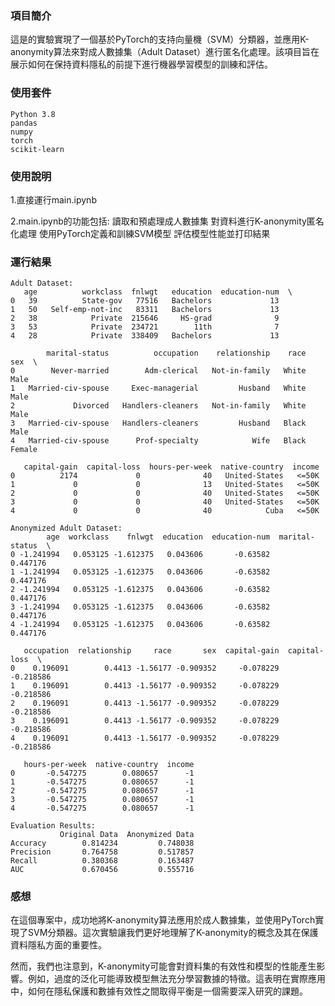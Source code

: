 ### 項目簡介
這是的實驗實現了一個基於PyTorch的支持向量機（SVM）分類器，並應用K-anonymity算法來對成人數據集（Adult Dataset）進行匿名化處理。該項目旨在展示如何在保持資料隱私的前提下進行機器學習模型的訓練和評估。

### 使用套件
```
Python 3.8
pandas
numpy
torch
scikit-learn
```

### 使用說明
1.直接運行main.ipynb

2.main.ipynb的功能包括:
    讀取和預處理成人數據集
    對資料進行K-anonymity匿名化處理
    使用PyTorch定義和訓練SVM模型
    評估模型性能並打印結果

### 運行結果
```
Adult Dataset:
   age          workclass  fnlwgt   education  education-num  \
0   39          State-gov   77516   Bachelors             13   
1   50   Self-emp-not-inc   83311   Bachelors             13   
2   38            Private  215646     HS-grad              9   
3   53            Private  234721        11th              7   
4   28            Private  338409   Bachelors             13   

        marital-status          occupation    relationship    race      sex  \
0        Never-married        Adm-clerical   Not-in-family   White     Male   
1   Married-civ-spouse     Exec-managerial         Husband   White     Male   
2             Divorced   Handlers-cleaners   Not-in-family   White     Male   
3   Married-civ-spouse   Handlers-cleaners         Husband   Black     Male   
4   Married-civ-spouse      Prof-specialty            Wife   Black   Female   

   capital-gain  capital-loss  hours-per-week  native-country  income  
0          2174             0              40   United-States   <=50K  
1             0             0              13   United-States   <=50K  
2             0             0              40   United-States   <=50K  
3             0             0              40   United-States   <=50K  
4             0             0              40            Cuba   <=50K  

Anonymized Adult Dataset:
        age  workclass    fnlwgt  education  education-num  marital-status  \
0 -1.241994   0.053125 -1.612375   0.043606       -0.63582        0.447176   
1 -1.241994   0.053125 -1.612375   0.043606       -0.63582        0.447176   
2 -1.241994   0.053125 -1.612375   0.043606       -0.63582        0.447176   
3 -1.241994   0.053125 -1.612375   0.043606       -0.63582        0.447176   
4 -1.241994   0.053125 -1.612375   0.043606       -0.63582        0.447176   

   occupation  relationship     race       sex  capital-gain  capital-loss  \
0    0.196091        0.4413 -1.56177 -0.909352     -0.078229     -0.218586   
1    0.196091        0.4413 -1.56177 -0.909352     -0.078229     -0.218586   
2    0.196091        0.4413 -1.56177 -0.909352     -0.078229     -0.218586   
3    0.196091        0.4413 -1.56177 -0.909352     -0.078229     -0.218586   
4    0.196091        0.4413 -1.56177 -0.909352     -0.078229     -0.218586   

   hours-per-week  native-country  income  
0       -0.547275        0.080657      -1  
1       -0.547275        0.080657      -1  
2       -0.547275        0.080657      -1  
3       -0.547275        0.080657      -1  
4       -0.547275        0.080657      -1  

Evaluation Results:
           Original Data  Anonymized Data
Accuracy        0.814234         0.748038
Precision       0.764758         0.517857
Recall          0.380368         0.163487
AUC             0.670456         0.555716

```

### 感想
在這個專案中，成功地將K-anonymity算法應用於成人數據集，並使用PyTorch實現了SVM分類器。這次實驗讓我們更好地理解了K-anonymity的概念及其在保護資料隱私方面的重要性。

然而，我們也注意到，K-anonymity可能會對資料集的有效性和模型的性能產生影響。例如，過度的泛化可能導致模型無法充分學習數據的特徵。這表明在實際應用中，如何在隱私保護和數據有效性之間取得平衡是一個需要深入研究的課題。

